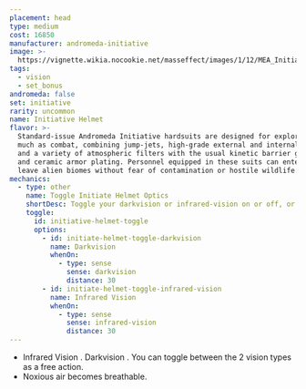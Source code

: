```yaml
---
placement: head
type: medium
cost: 16850
manufacturer: andromeda-initiative
image: >-
  https://vignette.wikia.nocookie.net/masseffect/images/1/12/MEA_Initiative_Recon_Helmet.png/revision/latest/scale-to-width-down/350?cb=20180505224239
tags:
  - vision
  - set_bonus
andromeda: false
set: initiative
rarity: uncommon
name: Initiative Helmet
flavor: >-
  Standard-issue Andromeda Initiative hardsuits are designed for exploration as
  much as combat, combining jump-jets, high-grade external and internal sensors,
  and a variety of atmospheric filters with the usual kinetic barrier generators
  and ceramic armor plating. Personnel equipped in these suits can enter and
  leave alien biomes without fear of contamination or hostile wildlife.
mechanics:
  - type: other
    name: Toggle Initiate Helmet Optics
    shortDesc: Toggle your darkvision or infrared-vision on or off, or toggle between the two. Additionally, noxious air is breathable.
    toggle:
      id: initiative-helmet-toggle
      options:
        - id: initiate-helmet-toggle-darkvision
          name: Darkvision
          whenOn:
            - type: sense
              sense: darkvision
              distance: 30
        - id: initiate-helmet-toggle-infrared-vision
          name: Infrared Vision
          whenOn:
            - type: sense
              sense: infrared-vision
              distance: 30
---
```

- Infrared Vision <me-distance length='25' />. Darkvision <me-distance length='25' />. You can
toggle between the 2 vision types as a free action.
- Noxious air becomes breathable.
